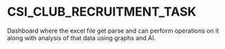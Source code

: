 # CSI_CLUB_RECRUITMENT_TASK
Dashboard where the excel file get parse and can perform operations on it along with analysis of that data using graphs and AI.
